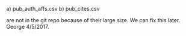 
a) pub_auth_affs.csv
b) pub_cites.csv

are not in the git repo because of their large size. We can fix this later. George 4/5/2017.